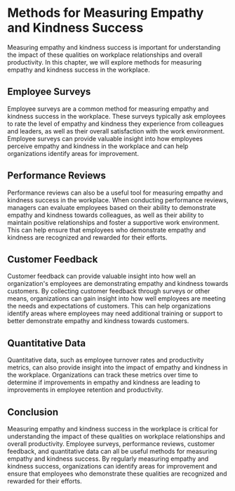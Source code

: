 Methods for Measuring Empathy and Kindness Success
=====================================================================================================

Measuring empathy and kindness success is important for understanding the impact of these qualities on workplace relationships and overall productivity. In this chapter, we will explore methods for measuring empathy and kindness success in the workplace.

Employee Surveys
----------------

Employee surveys are a common method for measuring empathy and kindness success in the workplace. These surveys typically ask employees to rate the level of empathy and kindness they experience from colleagues and leaders, as well as their overall satisfaction with the work environment. Employee surveys can provide valuable insight into how employees perceive empathy and kindness in the workplace and can help organizations identify areas for improvement.

Performance Reviews
-------------------

Performance reviews can also be a useful tool for measuring empathy and kindness success in the workplace. When conducting performance reviews, managers can evaluate employees based on their ability to demonstrate empathy and kindness towards colleagues, as well as their ability to maintain positive relationships and foster a supportive work environment. This can help ensure that employees who demonstrate empathy and kindness are recognized and rewarded for their efforts.

Customer Feedback
-----------------

Customer feedback can provide valuable insight into how well an organization's employees are demonstrating empathy and kindness towards customers. By collecting customer feedback through surveys or other means, organizations can gain insight into how well employees are meeting the needs and expectations of customers. This can help organizations identify areas where employees may need additional training or support to better demonstrate empathy and kindness towards customers.

Quantitative Data
-----------------

Quantitative data, such as employee turnover rates and productivity metrics, can also provide insight into the impact of empathy and kindness in the workplace. Organizations can track these metrics over time to determine if improvements in empathy and kindness are leading to improvements in employee retention and productivity.

Conclusion
----------

Measuring empathy and kindness success in the workplace is critical for understanding the impact of these qualities on workplace relationships and overall productivity. Employee surveys, performance reviews, customer feedback, and quantitative data can all be useful methods for measuring empathy and kindness success. By regularly measuring empathy and kindness success, organizations can identify areas for improvement and ensure that employees who demonstrate these qualities are recognized and rewarded for their efforts.
